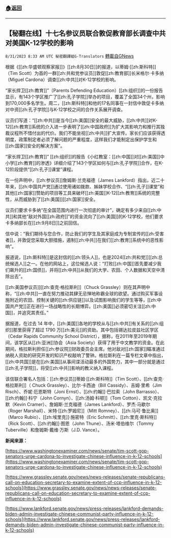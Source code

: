 ###  [:house:返回](README.md)
---


## 【秘翻在线】十七名参议员联合敦促教育部长调查中共对美国K-12学校的影响
`8/31/2023 8:33 AM UTC 秘密翻譯組G-Translators` [轉載自GNews](https://gnews.org/articles/1624875)

根据《[[zh:华盛顿观察家报]]》[[zh:8月30日]]的报道，以蒂姆·[[zh:斯科特]]（Tim Scott）为首的一群[[zh:共和党参议员]]敦促[[zh:教育部]]长米格尔·卡多纳（Miguel Cardona）调查[[zh:中共]]对K-12学校的影响。

“家长捍卫[[zh:教育]]”（Parents Defending Education）[[zh:组织]]的一份报告显示，有143个学区推广了[[zh:孔子学院]]举办的项目，覆盖了全国34个州，影响到170,000多名学生。周二，[[zh:斯科特]]和他的17名同事在一封信中敦促卡多纳对中资[[zh:孔子学院]]与K-12学校之间的合作关系展开调查。

议员们写道：“[[zh:中共]]是当今[[zh:美国]]安全的最大威胁，[[zh:中共]]对K-12[[zh:教育]]系统的介入进一步表明了[[zh:中国政府]]为扩大其影响力和推行其独裁议程所不惜付出的代价。我们不能坐视[[zh:中共]]扩大宣传。家长们应该获得透明度，政策制定者必须了解问题的严重程度，这样我们才能制定出保护学生和[[zh:国家]]安全的解决方案”。

“家长捍卫[[zh:教育]]” [[zh:组织]]的报告《小红教室：[[zh:中国]]对[[zh:美国]]中小学[[zh:教育]]的渗透》详细介绍了143个学区如何与[[zh:孔子学院]]合作，在K-12阶段提供“[[zh:孔子]]课堂”课程。

在一份声明中，[[zh:参议员]]詹姆斯·兰克福德（James Lankford）指出，近二十年来，[[zh:中国共产党]]通过使用诸如拨款、姊妹学校合作、“[[zh:孔子]]课堂”和其他[[zh:国家]]赞助的项目等工具来破坏[[zh:美国]]K-12[[zh:教育]]系统的完整性，从而威胁到了[[zh:美国]][[zh:国家]]安全。

议员们要求卡多纳“在全国范围内进行一次彻底的审计”，确定有多少来自[[zh:中共]]和其他“敌对外国[[zh:政府]]”的资金流向了[[zh:美国]]的K-12学校，他们要求卡多纳部长在[[zh:9月8日]]之前回信。

信中说：“我们期待与您合作，防止我们的学生及其家庭成为专制宣传的[[zh:受害者]]，并敦促您采取大胆措施，遏制[[zh:中共]]在我们[[zh:教育]]系统中的恶性影响”。

报道说，[[zh:斯科特]]是这封信的[[zh:领头人]]，也是2024[[zh:共和党]][[zh:总统候选人]]之一。在他的网站上，这位候选人说：“打败[[zh:中国]]首先要减少我们飙升的[[zh:国债]]，并将[[zh:中共]]从我们的大学、农田、个人数据和天空中清除出去”。

[[zh:美国参议员]][[zh:查克·格拉斯利]]（Chuck Grassley）则在其声明中称，“[[zh:中共]]一直在努力推动其肆无忌惮地称霸全球的欲望。通过购买军事设施附近的农田、控制关键的[[zh:供应链]]以及试图影响我们的学生等等，[[zh:中国共产党]]正在进行一场战略性的长期博弈。[[zh:美国]]必须密切关注[[zh:中国]]，并追究其责任。”

据报道，在过去 14 年中，[[zh:美国]]各地的学校从与[[zh:中共]]有关系的[[zh:组织]]那里获得了超过 1790 万[[zh:美元]]的资助。其中包括锡达拉皮兹社区学区（Cedar Rapids Community School District），据称，在2011年至2019年期间，该学区从[[zh:亚洲]]协会（Asia Society）获得了用于中文教学的资金。在此期间，格拉斯利担任[[zh:参议院]]财政委员会主席。他对敌对[[zh:国家]]瞄准通过纳税人资助的研究开发的知识产权敲响了警钟。格拉斯利在一篇专栏文章中指出，[[zh:中共国]]是在[[zh:美国]]从事间谍活动最多的外国势力，其中一部分就是通过[[zh:孔子学院]]，将受[[zh:中共]]影响的教义纳入课程。

该信联合署名人包括：[[zh:参议员]]蒂姆·[[zh:斯科特]]（Tim Scott）、[[zh:查克·格拉斯利]]（ Chuck Grassley）、比尔·卡西迪（Bill Cassidy）、吉姆·里希（Jim Risch）、乔妮·厄恩斯特（Joni Ernst）、[[zh:约翰]]·巴拉索（John Barrasso）、[[zh:约翰]]·科宁（John Cornyn）、[[zh:汤姆·科顿]]（Tom Cotton）、凯文·克拉默（Kevin Cramer）、詹姆斯·兰克福德（James Lankford）、罗杰·马歇尔（Roger Marshall）、米特·[[zh:罗姆尼]]（Mitt Romney）、[[zh:马可·鲁比奥]]（Marco Rubio）、[[zh:埃里克]]·施密特（Eric Schmitt）、[[zh:里克·斯科特]]（Rick Scott）、[[zh:约翰]]·图恩（John Thune）、汤米·塔伯维尔（Tommy Tuberville）和詹姆斯·戴维·万斯（J.D. Vance）。

**新闻来源：**

[https://www.washingtonexaminer.com/news/senate/tim-scott-gop-senators-urge-cardona-to-investigate-chinese-influence-in-k-12-schools](https://www.washingtonexaminer.com/news/senate/tim-scott-gop-senators-urge-cardona-to-investigate-chinese-influence-in-k-12-schools)

[https://www.grassley.senate.gov/news/news-releases/senate-republicans-call-on-education-secretary-to-examine-extent-of-ccp-influence-in-k-12-schools](https://www.grassley.senate.gov/news/news-releases/senate-republicans-call-on-education-secretary-to-examine-extent-of-ccp-influence-in-k-12-schools)

[https://www.lankford.senate.gov/news/press-releases/lankford-demands-biden-admin-investigate-chinese-communist-party-influence-in-k-12-schools](https://www.lankford.senate.gov/news/press-releases/lankford-demands-biden-admin-investigate-chinese-communist-party-influence-in-k-12-schools)
